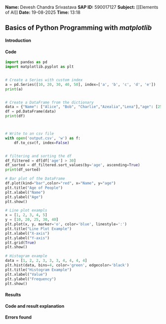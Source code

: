 **Name:** Devesh Chandra Srivastava
**SAP ID:** 590017127
**Subject:** [[Elements of AI]]
**Date:** 19-08-2025
**Time:** 13:18

## Basics of Python Programming with *matplotlib*
#### Introduction


#### Code
```python
import pandas as pd 
import matplotlib.pyplot as plt


# Create a Series with custom index
a = pd.Series([10, 20, 30, 40, 50], index=['a', 'b', 'c', 'd', 'e'])
print(a)


# Create a DataFrame from the dictionary
data = {"Name": ["Alice", "Bob", "Charlie","Azealia","Lena"],"age": [25, 30, 35,40,36]}
df = pd.DataFrame(data)
print(df)



# Write to an csv file
with open('output.csv', 'w') as f:
    df.to_csv(f, index=False)


# filtering and sorting the df 
df_filtered = df[df['age'] > 30]
df_sorted = df_filtered.sort_values(by='age', ascending=True)
print(df_sorted)

# Bar plot of the DataFrame
df.plot(kind="bar",color="red", x="Name", y="age")
plt.title("Age of People")
plt.xlabel("Name")
plt.ylabel("Age")
plt.show()

# Line plot exampls
x = [1, 2, 3, 4, 5]
y = [10, 20, 25, 30, 40]
plt.plot(x, y, marker='o', color='blue', linestyle=':')
plt.title("Line Plot Example")
plt.xlabel("X-axis")
plt.ylabel("Y-axis")
plt.grid(True)
plt.show()

# Histogram example
data = [1, 2, 2, 3, 3, 3, 4, 4, 4, 4]
plt.hist(data, bins=4, color='green', edgecolor='black')
plt.title("Histogram Example")
plt.xlabel("Value")
plt.ylabel("Frequency")
plt.show()

```
#### Results 
#### Code and result explanation
#### Errors found

